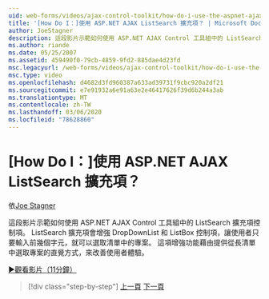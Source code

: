 ```yaml
---
uid: web-forms/videos/ajax-control-toolkit/how-do-i-use-the-aspnet-ajax-listsearch-extender
title: '[How Do I：]使用 ASP.NET AJAX ListSearch 擴充項？ | Microsoft Docs'
author: JoeStagner
description: 這段影片示範如何使用 ASP.NET AJAX Control 工具組中的 ListSearch 擴充項控制項。 ListSearch 擴充項會增強 DropDownList 和 L 。
ms.author: riande
ms.date: 05/25/2007
ms.assetid: 459490f0-79cb-4859-9fd2-885dae4d23fd
msc.legacyurl: /web-forms/videos/ajax-control-toolkit/how-do-i-use-the-aspnet-ajax-listsearch-extender
msc.type: video
ms.openlocfilehash: d4682d3fd960387a633ad39731f9cbc920a2df21
ms.sourcegitcommit: e7e91932a6e91a63e2e46417626f39d6b244a3ab
ms.translationtype: MT
ms.contentlocale: zh-TW
ms.lasthandoff: 03/06/2020
ms.locfileid: "78628860"
---
```

# <a name="how-do-i-use-the-aspnet-ajax-listsearch-extender"></a>[How Do I：]使用 ASP.NET AJAX ListSearch 擴充項？

依[Joe Stagner](https://github.com/JoeStagner)

這段影片示範如何使用 ASP.NET AJAX Control 工具組中的 ListSearch 擴充項控制項。 ListSearch 擴充項會增強 DropDownList 和 ListBox 控制項，讓使用者只要輸入前幾個字元，就可以選取清單中的專案。 這項增強功能藉由提供從長清單中選取專案的直覺方式，來改善使用者體驗。

[&#9654;觀看影片（11分鐘）](https://channel9.msdn.com/Blogs/ASP-NET-Site-Videos/how-do-i-use-the-aspnet-ajax-listsearch-extender)

> [!div class="step-by-step"]
> [上一頁](how-do-i-use-the-aspnet-ajax-nobot-control.md)
> [下一頁](how-do-i-use-the-pagingbulletedlist-extender-control.md)
